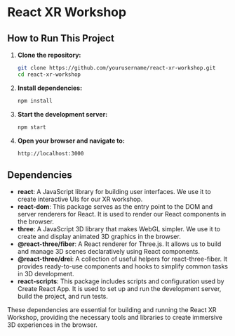 # React XR Workshop

## How to Run This Project

1. **Clone the repository:**
    ```bash
    git clone https://github.com/yourusername/react-xr-workshop.git
    cd react-xr-workshop
    ```

2. **Install dependencies:**
    ```bash
    npm install
    ```

3. **Start the development server:**
    ```bash
    npm start
    ```

4. **Open your browser and navigate to:**
    ```
    http://localhost:3000
    ```

## Dependencies

- **react**: A JavaScript library for building user interfaces. We use it to create interactive UIs for our XR workshop.
- **react-dom**: This package serves as the entry point to the DOM and server renderers for React. It is used to render our React components in the browser.
- **three**: A JavaScript 3D library that makes WebGL simpler. We use it to create and display animated 3D graphics in the browser.
- **@react-three/fiber**: A React renderer for Three.js. It allows us to build and manage 3D scenes declaratively using React components.
- **@react-three/drei**: A collection of useful helpers for react-three-fiber. It provides ready-to-use components and hooks to simplify common tasks in 3D development.
- **react-scripts**: This package includes scripts and configuration used by Create React App. It is used to set up and run the development server, build the project, and run tests.

These dependencies are essential for building and running the React XR Workshop, providing the necessary tools and libraries to create immersive 3D experiences in the browser.